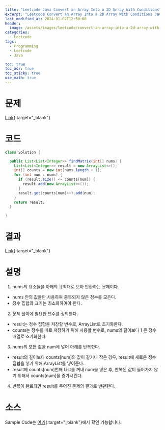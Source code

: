 ```yaml
---
title: "Leetcode Java Convert an Array Into a 2D Array With Conditions"
excerpt: "Leetcode Convert an Array Into a 2D Array With Conditions Java"
last_modified_at: 2024-01-02T12:50:00
header:
  image: /assets/images/leetcode/convert-an-array-into-a-2d-array-with-conditions.png
categories:
  - Leetcode
tags:
  - Programming
  - Leetcode
  - Java

toc: true
toc_ads: true
toc_sticky: true
use_math: true
---
```

# 문제
[Link](https://leetcode.com/problems/convert-an-array-into-a-2d-array-with-conditions){:target="_blank"}

# 코드
```java
class Solution {

  public List<List<Integer>> findMatrix(int[] nums) {
    List<List<Integer>> result = new ArrayList<>();
    int[] counts = new int[nums.length + 1];
    for (int num : nums) {
      if (result.size() <= counts[num]) {
        result.add(new ArrayList<>());
      }
      result.get(counts[num]++).add(num);
    }
    return result;
  }

}
```

# 결과
[Link](https://leetcode.com/problems/convert-an-array-into-a-2d-array-with-conditions/submissions/1134247762/){:target="_blank"}

# 설명
1. nums의 요소들을 아래의 규칙대로 모아 반환하는 문제이다.
- nums 안의 값들만 사용하여 중복되지 않은 정수를 모은다.
- 정수 집합의 크기는 최소화하여야 한다.

2. 문제 풀이에 필요한 변수를 정의한다.
- result는 정수 집합을 저장할 변수로, ArrayList로 초기화한다.
- counts는 정수를 따로 저장하기 위해 사용할 변수로, nums의 길이보다 1 큰 정수 배열로 초기화한다.

3. nums의 모든 값을 num에 넣어 아래를 반복한다.
- result의 길이보다 counts[num]의 값이 같거나 작은 경우, result에 새로운 정수 집합을 넣기 위해 ArrayList를 넣어준다.
- result에 counts[num]번째 List를 꺼내 num을 넣은 후, 반복된 값이 들어가지 않기 위해서 counts[num]을 증가시킨다.

4. 반복이 완료되면 result를 주어진 문제의 결과로 반환한다.

# 소스
Sample Code는 [여기](https://github.com/GracefulSoul/leetcode/blob/master/src/main/java/gracefulsoul/problems/ConvertAnArrayIntoA2DArrayWithConditions.java){:target="_blank"}에서 확인 가능합니다.
